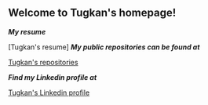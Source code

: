 ## Welcome to Tugkan's homepage!

***My resume***

[Tugkan's resume]
***My public repositories can be found at***

[Tugkan's repositories](https://github.com/tugkankocak?tab=repositories)


_**Find my Linkedin profile at**_

[Tugkan's Linkedin profile](https://www.linkedin.com/in/tugkan-kocak-b23059ba)
